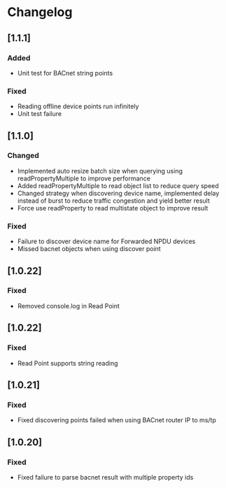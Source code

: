 # Changelog

## [1.1.1]
### Added
- Unit test for BACnet string points

### Fixed
- Reading offline device points run infinitely
- Unit test failure

## [1.1.0]
### Changed
- Implemented auto resize batch size when querying using readPropertyMultiple to improve performance
- Added readPropertyMultiple to read object list to reduce query speed
- Changed strategy when discovering device name, implemented delay instead of burst to reduce traffic congestion and yield better result
- Force use readProperty to read multistate object to improve result

### Fixed
- Failure to discover device name for Forwarded NPDU devices
- Missed bacnet objects when using discover point

## [1.0.22]
### Fixed
- Removed console.log in Read Point

## [1.0.22]
### Fixed
- Read Point supports string reading

## [1.0.21]
### Fixed
- Fixed discovering points failed when using BACnet router IP to ms/tp

## [1.0.20]
### Fixed
- Fixed failure to parse bacnet result with multiple property ids
